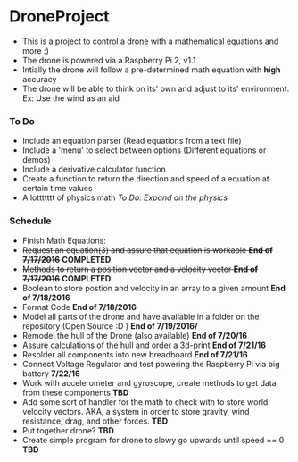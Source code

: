 # DroneProject
 - This is a project to control a drone with a mathematical equations and more :)
 - The drone is powered via a Raspberry Pi 2, v1.1
 - Intially the drone will follow a pre-determined math equation with **high** accuracy
 - The drone will be able to think on its' own and adjust to its' environment. Ex: Use the wind as an aid

### To Do
- Include an equation parser (Read equations from a text file)
- Include a 'menu' to select between options (Different equations or demos)
- Include a derivative calculator function
- Create a function to return the direction and speed of a equation at certain time values
- A lottttttt of physics math *To Do: Expand on the physics*

### Schedule
 - Finish Math Equations:
  - ~~Request an equation(3) and assure that equation is workable **End of 7/17/2016**~~ **COMPLETED**
  - ~~Methods to return a position vector and a velocity vector **End of 7/17/2016**~~ **COMPLETED**
  - Boolean to store postion and velocity in an array to a given amount **End of 7/18/2016**
  - Format Code **End of 7/18/2016**
  - Model all parts of the drone and have available in a folder on the repository (Open Source :D ) **End of 7/19/2016/**
  - Remodel the hull of the Drone (also available) **End of 7/20/16**
  - Assure calculations of the hull and order a 3d-print **End of 7/21/16**
  - Resolder all components into new breadboard **End of 7/21/16**
  - Connect Voltage Regulator and test powering the Raspberry Pi via big battery **7/22/16**
  - Work with accelerometer and gyroscope, create methods to get data from these components **TBD**
  - Add some sort of handler for the math to check with to store world velocity vectors. AKA, a system in order to store gravity, wind resistance, drag, and other forces. **TBD**
  - Put together drone? **TBD**
  - Create simple program for drone to slowy go upwards until speed == 0 **TBD**
